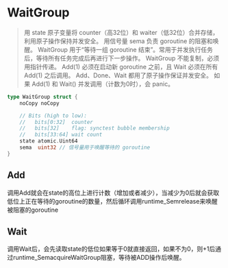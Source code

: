# WaitGroup
> 用 state 原子变量将 counter（高32位）和 waiter（低32位）合并存储，利用原子操作保持并发安全。
> 用信号量 sema 负责 goroutine 的阻塞和唤醒。
WaitGroup 用于“等待一组 goroutine 结束”。常用于并发执行任务后，等待所有任务完成后再进行下一步操作。
WaitGroup 不能复制，必须用指针传递。
Add(1) 必须在启动新 goroutine 之前，且 Wait 必须在所有 Add(1) 之后调用。
Add、Done、Wait 都用了原子操作保证并发安全。
如果 Add(1) 和 Wait() 并发调用（计数为0时），会 panic。
```go
type WaitGroup struct {
	noCopy noCopy

	// Bits (high to low):
	//   bits[0:32]  counter
	//   bits[32]    flag: synctest bubble membership
	//   bits[33:64] wait count
	state atomic.Uint64
	sema  uint32 // 信号量用于唤醒等待的 goroutine
}
```

## Add
调用Add就会在state的高位上进行计数（增加或者减少），当减少为0后就会获取低位上正在等待的goroutine的数量，然后循环调用runtime_Semrelease来唤醒被阻塞的goroutine

## Wait
调用Wait后，会先读取state的低位如果等于0就直接返回，如果不为0，则+1后通过runtime_SemacquireWaitGroup阻塞，等待被ADD操作后唤醒。
